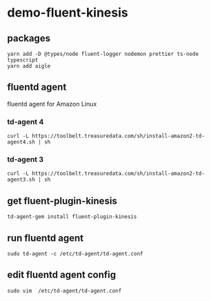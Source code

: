 # demo-fluent-kinesis

## packages
```
yarn add -D @types/node fluent-logger nodemon prettier ts-node typescript
yarn add aigle
```

## fluentd agent
fluentd agent for Amazon Linux
### td-agent 4
```
curl -L https://toolbelt.treasuredata.com/sh/install-amazon2-td-agent4.sh | sh
```
### td-agent 3
```
curl -L https://toolbelt.treasuredata.com/sh/install-amazon2-td-agent3.sh | sh
```

## get fluent-plugin-kinesis
```
td-agent-gem install fluent-plugin-kinesis
```

## run fluentd agent
```
sudo td-agent -c /etc/td-agent/td-agent.conf
```

## edit fluentd agent config
```
sudo vim  /etc/td-agent/td-agent.conf
```

